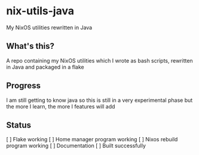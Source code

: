 # nix-utils-java

My NixOS utilities rewritten in Java

## What's this?

A repo containing my NixOS utilities which
I wrote as bash scripts, rewritten in Java
and packaged in a flake

## Progress

I am still getting to know java so this
is still in a very experimental phase
but the more I learn, the more I features will add

## Status

[ ] Flake working
[ ] Home manager program working
[ ] Nixos rebuild program working
[ ] Documentation
[ ] Built successfully
